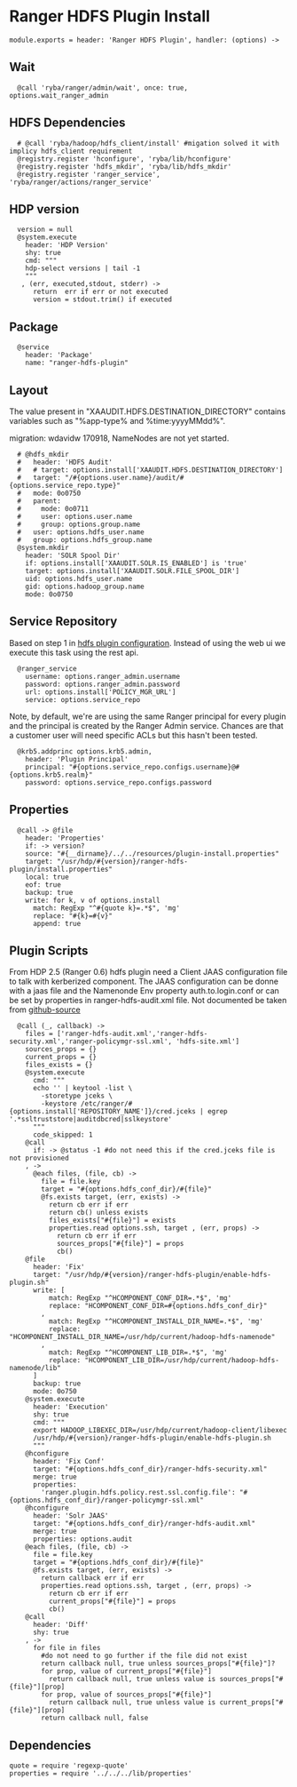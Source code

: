 
# Ranger HDFS Plugin Install

    module.exports = header: 'Ranger HDFS Plugin', handler: (options) ->

## Wait

      @call 'ryba/ranger/admin/wait', once: true, options.wait_ranger_admin

## HDFS Dependencies

      # @call 'ryba/hadoop/hdfs_client/install' #migation solved it with implicy hdfs_client requirement
      @registry.register 'hconfigure', 'ryba/lib/hconfigure'
      @registry.register 'hdfs_mkdir', 'ryba/lib/hdfs_mkdir'
      @registry.register 'ranger_service', 'ryba/ranger/actions/ranger_service'

## HDP version

      version = null
      @system.execute
        header: 'HDP Version'
        shy: true
        cmd: """
        hdp-select versions | tail -1
        """
       , (err, executed,stdout, stderr) ->
          return  err if err or not executed
          version = stdout.trim() if executed

## Package

      @service
        header: 'Package'
        name: "ranger-hdfs-plugin"

## Layout

The value present in "XAAUDIT.HDFS.DESTINATION_DIRECTORY" contains variables
such as "%app-type% and %time:yyyyMMdd%".

migration: wdavidw 170918, NameNodes are not yet started.

      # @hdfs_mkdir
      #   header: 'HDFS Audit'
      #   # target: options.install['XAAUDIT.HDFS.DESTINATION_DIRECTORY']
      #   target: "/#{options.user.name}/audit/#{options.service_repo.type}"
      #   mode: 0o0750
      #   parent:
      #     mode: 0o0711
      #     user: options.user.name
      #     group: options.group.name
      #   user: options.hdfs_user.name
      #   group: options.hdfs_group.name
      @system.mkdir
        header: 'SOLR Spool Dir'
        if: options.install['XAAUDIT.SOLR.IS_ENABLED'] is 'true'
        target: options.install['XAAUDIT.SOLR.FILE_SPOOL_DIR']
        uid: options.hdfs_user.name
        gid: options.hadoop_group.name
        mode: 0o0750


## Service Repository

Based on step 1 in [hdfs plugin configuration][plugin]. Instead of using the web ui
we execute this task using the rest api.

      @ranger_service
        username: options.ranger_admin.username
        password: options.ranger_admin.password
        url: options.install['POLICY_MGR_URL']
        service: options.service_repo

Note, by default, we're are using the same Ranger principal for every
plugin and the principal is created by the Ranger Admin service. Chances
are that a customer user will need specific ACLs but this hasn't been
tested.

      @krb5.addprinc options.krb5.admin,
        header: 'Plugin Principal'
        principal: "#{options.service_repo.configs.username}@#{options.krb5.realm}"
        password: options.service_repo.configs.password

## Properties

      @call -> @file
        header: 'Properties'
        if: -> version?
        source: "#{__dirname}/../../resources/plugin-install.properties"
        target: "/usr/hdp/#{version}/ranger-hdfs-plugin/install.properties"
        local: true
        eof: true
        backup: true
        write: for k, v of options.install
          match: RegExp "^#{quote k}=.*$", 'mg'
          replace: "#{k}=#{v}"
          append: true

## Plugin Scripts

From HDP 2.5 (Ranger 0.6) hdfs plugin need a Client JAAS configuration file to
talk with kerberized component.
The JAAS configuration can be donne with a jaas file and the Namenonde Env property
auth.to.login.conf or can be set by properties in ranger-hdfs-audit.xml file.
Not documented be taken from [github-source][plugin-source]

      @call (_, callback) ->
        files = ['ranger-hdfs-audit.xml','ranger-hdfs-security.xml','ranger-policymgr-ssl.xml', 'hdfs-site.xml']
        sources_props = {}
        current_props = {}
        files_exists = {}
        @system.execute
          cmd: """
          echo '' | keytool -list \
            -storetype jceks \
            -keystore /etc/ranger/#{options.install['REPOSITORY_NAME']}/cred.jceks | egrep '.*ssltruststore|auditdbcred|sslkeystore'
          """
          code_skipped: 1
        @call
          if: -> @status -1 #do not need this if the cred.jceks file is not provisioned
        , ->
          @each files, (file, cb) ->
            file = file.key
            target = "#{options.hdfs_conf_dir}/#{file}"
            @fs.exists target, (err, exists) ->
              return cb err if err
              return cb() unless exists
              files_exists["#{file}"] = exists
              properties.read options.ssh, target , (err, props) ->
                return cb err if err
                sources_props["#{file}"] = props
                cb()
        @file
          header: 'Fix'
          target: "/usr/hdp/#{version}/ranger-hdfs-plugin/enable-hdfs-plugin.sh"
          write: [
              match: RegExp "^HCOMPONENT_CONF_DIR=.*$", 'mg'
              replace: "HCOMPONENT_CONF_DIR=#{options.hdfs_conf_dir}"
            ,
              match: RegExp "^HCOMPONENT_INSTALL_DIR_NAME=.*$", 'mg'
              replace: "HCOMPONENT_INSTALL_DIR_NAME=/usr/hdp/current/hadoop-hdfs-namenode"
            ,
              match: RegExp "^HCOMPONENT_LIB_DIR=.*$", 'mg'
              replace: "HCOMPONENT_LIB_DIR=/usr/hdp/current/hadoop-hdfs-namenode/lib"
          ]
          backup: true
          mode: 0o750
        @system.execute
          header: 'Execution'
          shy: true
          cmd: """
          export HADOOP_LIBEXEC_DIR=/usr/hdp/current/hadoop-client/libexec
          /usr/hdp/#{version}/ranger-hdfs-plugin/enable-hdfs-plugin.sh
          """
        @hconfigure
          header: 'Fix Conf'
          target: "#{options.hdfs_conf_dir}/ranger-hdfs-security.xml"
          merge: true
          properties:
            'ranger.plugin.hdfs.policy.rest.ssl.config.file': "#{options.hdfs_conf_dir}/ranger-policymgr-ssl.xml"
        @hconfigure
          header: 'Solr JAAS'
          target: "#{options.hdfs_conf_dir}/ranger-hdfs-audit.xml"
          merge: true
          properties: options.audit
        @each files, (file, cb) ->
          file = file.key
          target = "#{options.hdfs_conf_dir}/#{file}"
          @fs.exists target, (err, exists) ->
            return callback err if err
            properties.read options.ssh, target , (err, props) ->
              return cb err if err
              current_props["#{file}"] = props
              cb()
        @call
          header: 'Diff'
          shy: true
        , ->
          for file in files
            #do not need to go further if the file did not exist
            return callback null, true unless sources_props["#{file}"]?
            for prop, value of current_props["#{file}"]
              return callback null, true unless value is sources_props["#{file}"][prop]
            for prop, value of sources_props["#{file}"]
              return callback null, true unless value is current_props["#{file}"][prop]
            return callback null, false

## Dependencies

    quote = require 'regexp-quote'
    properties = require '../../../lib/properties'

[plugin]: https://docs.hortonworks.com/HDPDocuments/HDP2/HDP-2.4.0/bk_installing_manually_book/content/installing_ranger_plugins.html#installing_ranger_hdfs_plugin
[plugin-source]: https://github.com/apache/incubator-ranger/blob/ranger-0.6/agents-audit/src/main/java/org/apache/ranger/audit/utils/InMemoryJAASConfiguration.java
